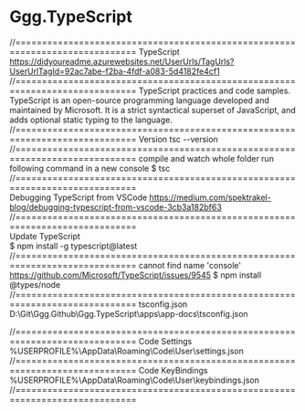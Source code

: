 # Ggg.TypeScript
//=============================================================================
TypeScript
https://didyoureadme.azurewebsites.net/UserUrls/TagUrls?UserUrlTagId=92ac7abe-f2ba-4fdf-a083-5d4182fe4cf1
//=============================================================================
TypeScript practices and code samples. TypeScript is an open-source programming language developed and maintained by Microsoft. It is a strict syntactical superset of JavaScript, and adds optional static typing to the language.
//=============================================================================
Version
tsc --version  
//=============================================================================
compile and watch whole folder
run following command in a new console
$ tsc
//=============================================================================  
Debugging TypeScript from VSCode
https://medium.com/spektrakel-blog/debugging-typescript-from-vscode-3cb3a182bf63
//=============================================================================  
Update TypeScript  
$ npm install -g typescript@latest
//=============================================================================
cannot find name 'console'
https://github.com/Microsoft/TypeScript/issues/9545
$ npm install @types/node
//=============================================================================
tsconfig.json
D:\Git\Ggg.Github\Ggg.TypeScript\apps\app-docs\tsconfig.json

//=============================================================================
Code Settings  
%USERPROFILE%\AppData\Roaming\Code\User\settings.json  
//=============================================================================
Code KeyBindings  
%USERPROFILE%\AppData\Roaming\Code\User\keybindings.json
//=============================================================================
